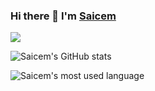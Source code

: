 ### Hi there 👋 I'm [Saicem](https://saicem.github.io)

<!-- view count https://github.com/antonkomarev/github-profile-views-counter -->
![](https://hit.yhype.me/github/profile?user_id=56228142)

<!--
**saicem/saicem** is a ✨ _special_ ✨ repository because its `README.md` (this file) appears on your GitHub profile.

Here are some ideas to get you started:

- 🔭 I’m currently working on ...
- 🌱 I’m currently learning ...
- 👯 I’m looking to collaborate on ...
- 🤔 I’m looking for help with ...
- 💬 Ask me about ...
- 📫 How to reach me: ...
- 😄 Pronouns: ...
- ⚡ Fun fact: ...
-->

![Saicem's GitHub stats](https://github-readme-stats.vercel.app/api?username=saicem&show_icons=true&include_all_commits=true)

![Saicem's most used language](https://github-readme-stats.vercel.app/api/top-langs/?username=saicem&hide=cmake,Makefile,shell)
